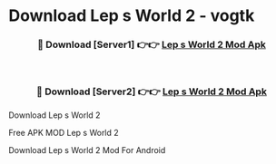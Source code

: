 # Download Lep s World 2 - vogtk



<div align="center">
<h3>🔴 Download [Server1] 👉👉 <a href="https://momento.my/?title=Lep_s_World_2">Lep s World 2 Mod Apk</a></h3><br>

<h3>🔴 Download [Server2] 👉👉 <a href="https://momento.my/?title=Lep_s_World_2">Lep s World 2 Mod Apk</a></h3>
</div>



Download Lep s World 2 

Free APK MOD Lep s World 2 

Download Lep s World 2 Mod For Android
